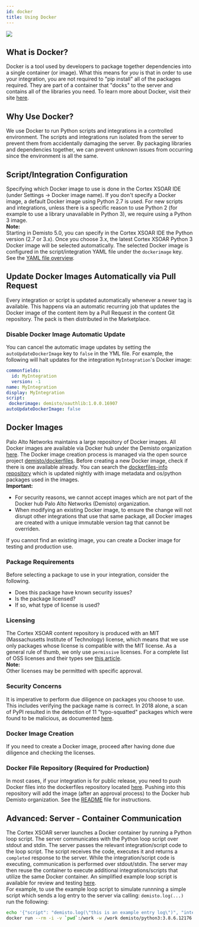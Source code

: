 ```yaml
---
id: docker
title: Using Docker
---
```

![](/doc_imgs/integrations/docker-for-beginners.png)
## What is Docker?
Docker is a tool used by developers to package together dependencies into a single container (or image). What this means for *you* is that in order to use your integration, you are not required to "pip install" all of the packages required. They are part of a container that "docks" to the server and contains all of the libraries you need. To learn more about Docker, visit their site [here](https://docs.docker.com/).
## Why Use Docker?
We use Docker to run Python scripts and integrations in a controlled environment. The scripts and integrations run isolated from the server to prevent them from accidentally damaging the server. By packaging libraries and dependencies together, we can prevent unknown issues from occurring since the environment is all the same.
## Script/Integration Configuration
Specifying which Docker image to use is done in the Cortex XSOAR IDE (under Settings -> Docker image name). If you don't specify a Docker image, a default Docker image using Python 2.7 is used. For new scripts and integrations, unless there is a specific reason to use Python 2 (for example to use a library unavailable in Python 3), we require using a Python 3 image.  
**Note:**  
Starting in Demisto 5.0, you can specify in the Cortex XSOAR IDE the Python version (2.7 or 3.x). Once you choose 3.x, the latest Cortex XSOAR Python 3 Docker image will be selected automatically.
The selected Docker image is configured in the script/integration YAML file under the `dockerimage` key. See the [YAML file overview](yaml-file).
## Update Docker Images Automatically via Pull Request
Every integration or script is updated automatically whenever a newer tag is available.
This happens via an automatic recurring job that updates the Docker image of the content item by a Pull Request in the content Git repository.
The pack is then distributed in the Marketplace.
### Disable Docker Image Automatic Update
You can cancel the automatic image updates by setting the `autoUpdateDockerImage` key to `false` in the YML file.
For example, the following will halt updates for the integration `MyIntegration`'s Docker image:
```yml
commonfields:
  id: MyIntegration
  version: -1
name: MyIntegration
display: MyIntegration
script:
 dockerimage: demisto/oauthlib:1.0.0.16907
autoUpdateDockerImage: false
```
## Docker Images
Palo Alto Networks maintains a large repository of Docker images. All Docker images are available via Docker hub under the Demisto organization [here](https://hub.docker.com/u/demisto/). The Docker image creation process is managed via the open source project [demisto/dockerfiles](https://github.com/demisto/dockerfiles). Before creating a new Docker image, check if there is one available already. You can search the [dockerfiles-info repository](https://github.com/demisto/dockerfiles-info/blob/master/README.md) which is updated nightly with image metadata and os/python packages used in the images.  
**Important:**  
- For security reasons, we cannot accept images which are not part of the Docker hub Palo Alto Networks (Demisto) organization.
- When modifying an existing Docker image, to ensure the change will not disrupt other integrations that use that same package, all Docker images are created with a unique immutable version tag that cannot be overriden.
  
If you cannot find an existing image, you can create a Docker image for testing and production use.
### Package Requirements
Before selecting a package to use in your integration, consider the following.
* Does this package have known security issues?
* Is the package licensed?
* If so, what type of license is used?
### Licensing
The Cortex XSOAR content repository is produced with an MIT (Massachusetts Institute of Technology) license, which means that we use only packages whose license is compatible with the MIT license. As a general rule of thumb, we only use `permissive` licenses. For a complete list of OSS licenses and their types see [this article]( https://en.wikipedia.org/wiki/Comparison_of_free_and_open-source_software_licenses).  
**Note:**    
Other licenses may be permitted with specific approval.
### Security Concerns
It is imperative to perform due diligence on packages you choose to use. This includes verifying the package name is correct. In 2018 alone, a scan of PyPI resulted in the detection of 11 "typo-squatted" packages which were found to be malicious, as documented [here](https://medium.com/@bertusk/detecting-cyber-attacks-in-the-python-package-index-pypi-61ab2b585c67).
### Docker Image Creation
If you need to create a Docker image, proceed after having done due diligence and checking the licenses.
### Docker File Repository (Required for Production)
In most cases, if your integration is for public release, you need to push Docker files into the dockerfiles repository located [here](https://github.com/demisto/dockerfiles). Pushing into this repository will add the image (after an approval process) to the Docker hub Demisto organization. See the [README](https://github.com/demisto/dockerfiles/blob/master/README.md) file for instructions.  
## Advanced: Server - Container Communication
The Cortex XSOAR server launches a Docker container by running a Python loop script. The server communicates with the Python loop script over stdout and stdin. The server passes the relevant integration/script code to the loop script. The script receives the code, executes it and returns a `completed` response to the server. While the integration/script code is executing, communication is performed over stdout/stdin. The server may then reuse the container to execute additional integrations/scripts that utilize the same Docker container. An simplified example loop script is available for review and testing [here](https://github.com/demisto/content/blob/master/Utils/_script_docker_python_loop_example.py).  
For example, to use the example loop script to simulate runnning a simple script which sends a log entry to the server via calling: `demisto.log(...)` run the following:
```sh
echo '{"script": "demisto.log(\"this is an example entry log\")", "integration": false, "native": false}' | \
docker run --rm -i -v `pwd`:/work -w /work demisto/python3:3.8.6.12176 python Utils/_script_docker_python_loop_example.py
```
